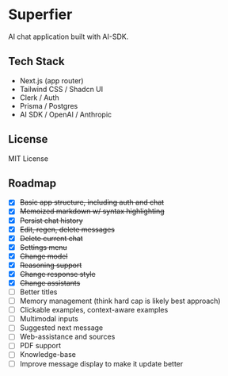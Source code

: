# Superfier

AI chat application built with AI-SDK.


## Tech Stack

- Next.js (app router)
- Tailwind CSS / Shadcn UI
- Clerk / Auth
- Prisma / Postgres
- AI SDK / OpenAI / Anthropic

## License

MIT License

## Roadmap
- [x] ~~Basic app structure, including auth and chat~~
- [x] ~~Memoized markdown w/ syntax highlighting~~
- [x] ~~Persist chat history~~
- [x] ~~Edit, regen, delete messages~~
- [x] ~~Delete current chat~~
- [x] ~~Settings menu~~
- [x] ~~Change model~~
- [x] ~~Reasoning support~~
- [x] ~~Change response style~~
- [x] ~~Change assistants~~
- [ ] Better titles
- [ ] Memory management (think hard cap is likely best approach)
- [ ] Clickable examples, context-aware examples
- [ ] Multimodal inputs
- [ ] Suggested next message
- [ ] Web-assistance and sources
- [ ] PDF support
- [ ] Knowledge-base
- [ ] Improve message display to make it update better
